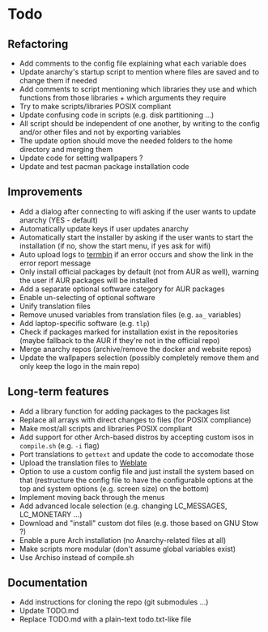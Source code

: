 # Todo


## Refactoring

* Add comments to the config file explaining what each variable does
* Update anarchy's startup script to mention where files are saved and to
change them if needed
* Add comments to script mentioning which libraries they use and which
functions from those libraries + which arguments they require
* Try to make scripts/libraries POSIX compliant
* Update confusing code in scripts (e.g. disk partitioning ...)
* All script should be independent of one another, by writing to the config
and/or other files and not by exporting variables
* The update option should move the needed folders to the home directory
and merging them
* Update code for setting wallpapers ?
* Update and test pacman package installation code


## Improvements

* Add a dialog after connecting to wifi asking if the user wants to update
anarchy (YES - default)
* Automatically update keys if user updates anarchy
* Automatically start the installer by asking if the user wants to start
the installation (if no, show the start menu, if yes ask for wifi)
* Auto upload logs to [termbin](https://termbin.com) if an error occurs
and show the link in the error report message
* Only install official packages by default (not from AUR as well), warning
the user if AUR packages will be installed
* Add a separate optional software category for AUR packages
* Enable un-selecting of optional software
* Unify translation files
* Remove unused variables from translation files (e.g. `aa_` variables)
* Add laptop-specific software (e.g. `tlp`)
* Check if packages marked for installation exist in the repositories
(maybe fallback to the AUR if they're not in the official repo)
* Merge anarchy repos (archive/remove the docker and website repos)
* Update the wallpapers selection (possibly completely remove them and
only keep the logo in the main repo)


## Long-term features

* Add a library function for adding packages to the packages list
* Replace all arrays with direct changes to files (for POSIX compliance)
* Make most/all scripts and libraries POSIX compliant
* Add support for other Arch-based distros by accepting custom isos in
`compile.sh` (e.g. `-i` flag)
* Port translations to `gettext` and update the code to accomodate those
* Upload the translation files to [Weblate](https://weblate.org)
* Option to use a custom config file and just install the system based on
that (restructure the config file to have the configurable options at the top
and system options (e.g. screen size) on the bottom)
* Implement moving back through the menus
* Add advanced locale selection (e.g. changing LC_MESSAGES, LC_MONETARY ...)
* Download and "install" custom dot files (e.g. those based on GNU Stow ?)
* Enable a pure Arch installation (no Anarchy-related files at all)
* Make scripts more modular (don't assume global variables exist)
* Use Archiso instead of compile.sh


## Documentation

* Add instructions for cloning the repo (git submodules ...)
* Update TODO.md
* Replace TODO.md with a plain-text todo.txt-like file
